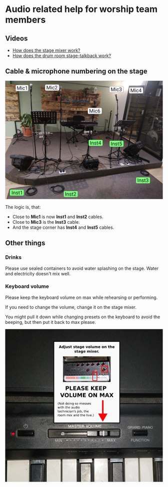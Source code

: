 # Audio related help for worship team members

## Videos
 * [How does the stage mixer work?](https://youtu.be/nRDQFHH9zpU)
 * [How does the drum room stage-talkback work?](https://youtu.be/nelw-jKgT6w)

## Cable & microphone numbering on the stage

![stage.jpg](assets/stage.jpg)

The logic is, that:
 * Close to **Mic1** is now **Inst1** and **Inst2** cables.
 * Close to **Mic3** is the **Inst3** cable.
 * And the stage corner has **Inst4** and **Inst5** cables.

## Other things
### Drinks

Please use sealed containers to avoid water splashing on the stage. Water and electricity doesn't mix well.

### Keyboard volume

Please keep the keyboard volume on max while rehearsing or performing.

If you need to change the volume, change it on the stage mixer.

You might pull it down while changing presets on the keyboard to avoid the beeping, but then put it back to max please.

![](assets/keyboard.jpg)

